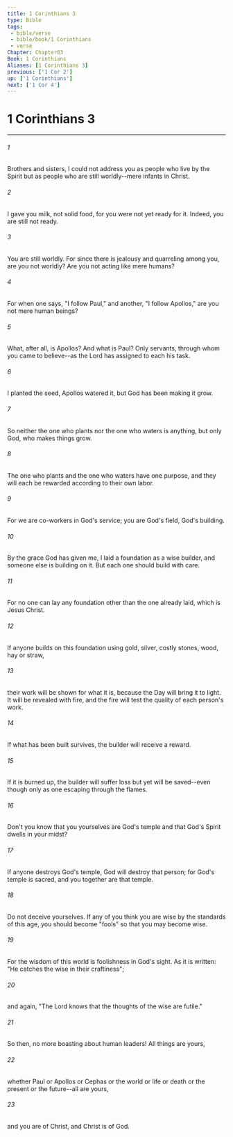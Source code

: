 ```yaml
---
title: 1 Corinthians 3
type: Bible
tags:
 - bible/verse
 - bible/book/1 Corinthians
 - verse
Chapter: Chapter03
Book: 1 Corinthians
Aliases: [1 Corinthians 3]
previous: ['1 Cor 2']
up: ['1 Corinthians']
next: ['1 Cor 4']
---
```

# 1 Corinthians 3

***


###### 1 
Brothers and sisters, I could not address you as people who live by the Spirit but as people who are still worldly--mere infants in Christ. 

###### 2 
I gave you milk, not solid food, for you were not yet ready for it. Indeed, you are still not ready. 

###### 3 
You are still worldly. For since there is jealousy and quarreling among you, are you not worldly? Are you not acting like mere humans? 

###### 4 
For when one says, "I follow Paul," and another, "I follow Apollos," are you not mere human beings? 

###### 5 
What, after all, is Apollos? And what is Paul? Only servants, through whom you came to believe--as the Lord has assigned to each his task. 

###### 6 
I planted the seed, Apollos watered it, but God has been making it grow. 

###### 7 
So neither the one who plants nor the one who waters is anything, but only God, who makes things grow. 

###### 8 
The one who plants and the one who waters have one purpose, and they will each be rewarded according to their own labor. 

###### 9 
For we are co-workers in God's service; you are God's field, God's building. 

###### 10 
By the grace God has given me, I laid a foundation as a wise builder, and someone else is building on it. But each one should build with care. 

###### 11 
For no one can lay any foundation other than the one already laid, which is Jesus Christ. 

###### 12 
If anyone builds on this foundation using gold, silver, costly stones, wood, hay or straw, 

###### 13 
their work will be shown for what it is, because the Day will bring it to light. It will be revealed with fire, and the fire will test the quality of each person's work. 

###### 14 
If what has been built survives, the builder will receive a reward. 

###### 15 
If it is burned up, the builder will suffer loss but yet will be saved--even though only as one escaping through the flames. 

###### 16 
Don't you know that you yourselves are God's temple and that God's Spirit dwells in your midst? 

###### 17 
If anyone destroys God's temple, God will destroy that person; for God's temple is sacred, and you together are that temple. 

###### 18 
Do not deceive yourselves. If any of you think you are wise by the standards of this age, you should become "fools" so that you may become wise. 

###### 19 
For the wisdom of this world is foolishness in God's sight. As it is written: "He catches the wise in their craftiness"; 

###### 20 
and again, "The Lord knows that the thoughts of the wise are futile." 

###### 21 
So then, no more boasting about human leaders! All things are yours, 

###### 22 
whether Paul or Apollos or Cephas or the world or life or death or the present or the future--all are yours, 

###### 23 
and you are of Christ, and Christ is of God. 
